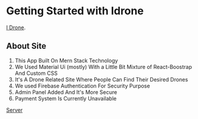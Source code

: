 # Getting Started with Idrone

 [I Drone](https://i-drone-cb494.web.app/).

## About Site
1. This App Built On Mern Stack Technology
2. We Used Material Ui (mostly) With a Little Bit Mixture of React-Boostrap And Custom CSS
3. It's A Drone Related Site Where People Can Find Their Desired Drones
4. We used Firebase Authentication For Security Purpose
5. Admin Panel Added And It's More Secure 
6. Payment System Is Currently Unavailable 

[Server](https://tranquil-castle-61630.herokuapp.com)